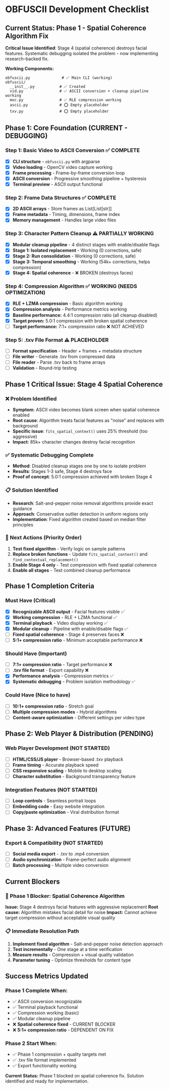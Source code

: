 # OBFUSCII Development Checklist

## Current Status: Phase 1 - Spatial Coherence Algorithm Fix

**Critical Issue Identified**: Stage 4 (spatial coherence) destroys facial features. Systematic debugging isolated the problem - now implementing research-backed fix.

**Working Components:**
```
obfuscii.py              # ✅ Main CLI (working)
obfuscii/
  __init__.py           # ✅ Created
  vid.py                # ✅ ASCII conversion + cleanup pipeline working
  moc.py                # ✅ RLE compression working  
  ascii.py              # ⭕ Empty placeholder
  txv.py                # ⭕ Empty placeholder
```

## Phase 1: Core Foundation (CURRENT - DEBUGGING)

### Step 1: Basic Video to ASCII Conversion ✅ COMPLETE
- [x] **CLI structure** - `obfuscii.py` with argparse
- [x] **Video loading** - OpenCV video capture working
- [x] **Frame processing** - Frame-by-frame conversion loop
- [x] **ASCII conversion** - Progressive smoothing pipeline + hysteresis
- [x] **Terminal preview** - ASCII output functional

### Step 2: Frame Data Structures ✅ COMPLETE
- [x] **2D ASCII arrays** - Store frames as List[List[str]]
- [x] **Frame metadata** - Timing, dimensions, frame index
- [x] **Memory management** - Handles large video files

### Step 3: Character Pattern Cleanup ⚠️ PARTIALLY WORKING
- [x] **Modular cleanup pipeline** - 4 distinct stages with enable/disable flags
- [x] **Stage 1: Isolated replacement** - Working (0 corrections, safe)
- [x] **Stage 2: Run consolidation** - Working (0 corrections, safe)
- [x] **Stage 3: Temporal smoothing** - Working (54k+ corrections, helps compression)
- [x] **Stage 4: Spatial coherence** - ❌ BROKEN (destroys faces)

### Step 4: Compression Algorithm ✅ WORKING (NEEDS OPTIMIZATION)
- [x] **RLE + LZMA compression** - Basic algorithm working
- [x] **Compression analysis** - Performance metrics working
- [x] **Baseline performance:** 4.4:1 compression ratio (all cleanup disabled)
- [x] **Target proven:** 5.0:1 compression with broken spatial coherence
- [ ] **Target performance:** 7:1+ compression ratio ❌ NOT ACHIEVED

### Step 5: .txv File Format ⚠️ PLACEHOLDER
- [ ] **Format specification** - Header + frames + metadata structure
- [ ] **File writer** - Generate .txv from compressed data
- [ ] **File reader** - Parse .txv back to frame arrays
- [ ] **Validation** - Round-trip testing

## Phase 1 Critical Issue: Stage 4 Spatial Coherence

### ❌ Problem Identified
- **Symptom**: ASCII video becomes blank screen when spatial coherence enabled
- **Root cause**: Algorithm treats facial features as "noise" and replaces with background
- **Specific issue**: `fits_spatial_context()` uses 25% threshold (too aggressive)
- **Impact**: 85k+ character changes destroy facial recognition

### ✅ Systematic Debugging Complete
- **Method**: Disabled cleanup stages one by one to isolate problem
- **Results**: Stages 1-3 safe, Stage 4 destroys face
- **Proof of concept**: 5.0:1 compression achieved with broken Stage 4

### 📋 Solution Identified  
- **Research**: Salt-and-pepper noise removal algorithms provide exact guidance
- **Approach**: Conservative outlier detection in uniform regions only
- **Implementation**: Fixed algorithm created based on median filter principles

### 🎯 Next Actions (Priority Order)
1. **Test fixed algorithm** - Verify logic on sample patterns
2. **Replace broken functions** - Update `fits_spatial_context()` and `find_contextual_replacement()`
3. **Enable Stage 4 only** - Test compression with fixed spatial coherence
4. **Enable all stages** - Test combined cleanup performance

## Phase 1 Completion Criteria

### Must Have (Critical)
- [x] **Recognizable ASCII output** - Facial features visible ✅
- [x] **Working compression** - RLE + LZMA functional ✅
- [x] **Terminal playback** - Video display working ✅
- [x] **Modular cleanup** - Pipeline with enable/disable flags ✅
- [ ] **Fixed spatial coherence** - Stage 4 preserves faces ❌
- [ ] **5:1+ compression ratio** - Minimum acceptable performance ❌

### Should Have (Important)  
- [ ] **7:1+ compression ratio** - Target performance ❌
- [ ] **.txv file format** - Export capability ❌
- [x] **Performance analysis** - Compression metrics ✅
- [x] **Systematic debugging** - Problem isolation methodology ✅

### Could Have (Nice to have)
- [ ] **10:1+ compression ratio** - Stretch goal
- [ ] **Multiple compression modes** - Hybrid algorithms
- [ ] **Content-aware optimization** - Different settings per video type

## Phase 2: Web Player & Distribution (PENDING)

### Web Player Development (NOT STARTED)
- [ ] **HTML/CSS/JS player** - Browser-based .txv playback
- [ ] **Frame timing** - Accurate playback speed
- [ ] **CSS responsive scaling** - Mobile to desktop scaling
- [ ] **Character substitution** - Background transparency feature

### Integration Features (NOT STARTED)
- [ ] **Loop controls** - Seamless portrait loops
- [ ] **Embedding code** - Easy website integration  
- [ ] **Copy/paste optimization** - Viral distribution format

## Phase 3: Advanced Features (FUTURE)

### Export & Compatibility (NOT STARTED)
- [ ] **Social media export** - .txv to .mp4 conversion
- [ ] **Audio synchronization** - Frame-perfect audio alignment
- [ ] **Batch processing** - Multiple video conversion

## Current Blockers

### 🚫 Phase 1 Blocker: Spatial Coherence Algorithm
**Issue:** Stage 4 destroys facial features with aggressive replacement
**Root cause:** Algorithm mistakes facial detail for noise
**Impact:** Cannot achieve target compression without acceptable visual quality

### 📋 Immediate Resolution Path
1. **Implement fixed algorithm** - Salt-and-pepper noise detection approach
2. **Test incrementally** - One stage at a time verification
3. **Measure results** - Compression + visual quality validation
4. **Parameter tuning** - Optimize thresholds for content type

## Success Metrics Updated

### Phase 1 Complete When:
- ✅ ASCII conversion recognizable  
- ✅ Terminal playback functional
- ✅ Compression working (basic)
- ✅ Modular cleanup pipeline
- ❌ **Spatial coherence fixed** - CURRENT BLOCKER
- ❌ **5:1+ compression ratio** - DEPENDENT ON FIX

### Phase 2 Start When:
- ✅ Phase 1 compression + quality targets met
- ✅ .txv file format implemented  
- ✅ Export functionality working

**Current Status:** Phase 1 blocked on spatial coherence fix. Solution identified and ready for implementation.